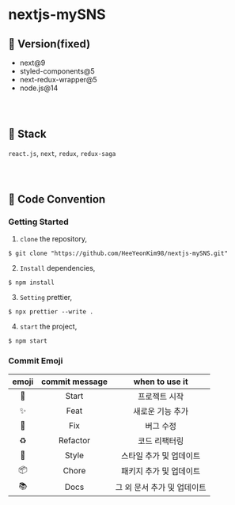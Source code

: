 # nextjs-mySNS

## 💬 Version(fixed)

- next@9
- styled-components@5
- next-redux-wrapper@5
- node.js@14

### <br/>

###

## 💬 Stack

`react.js`, `next`, `redux`, `redux-saga`

### <br/>

###

## 💬 Code Convention

### Getting Started

1. `clone` the repository,

```
$ git clone "https://github.com/HeeYeonKim98/nextjs-mySNS.git"
```

2. `Install` dependencies,

```
$ npm install
```

3. `Setting` prettier,

```
$ npx prettier --write .
```

4. `start` the project,

```
$ npm start
```

### Commit Emoji

|   emoji    | commit message |       when to use it        |
| :--------: | :------------: | :-------------------------: |
|   :tada:   |     Start      |        프로젝트 시작        |
| :sparkles: |      Feat      |      새로운 기능 추가       |
|   :bug:    |      Fix       |          버그 수정          |
| :recycle:  |    Refactor    |        코드 리팩터링        |
| :lipstick: |     Style      |   스타일 추가 및 업데이트   |
| :package:  |     Chore      |   패키지 추가 및 업데이트   |
|  :books:   |      Docs      | 그 외 문서 추가 및 업데이트 |

### <br/>

###
